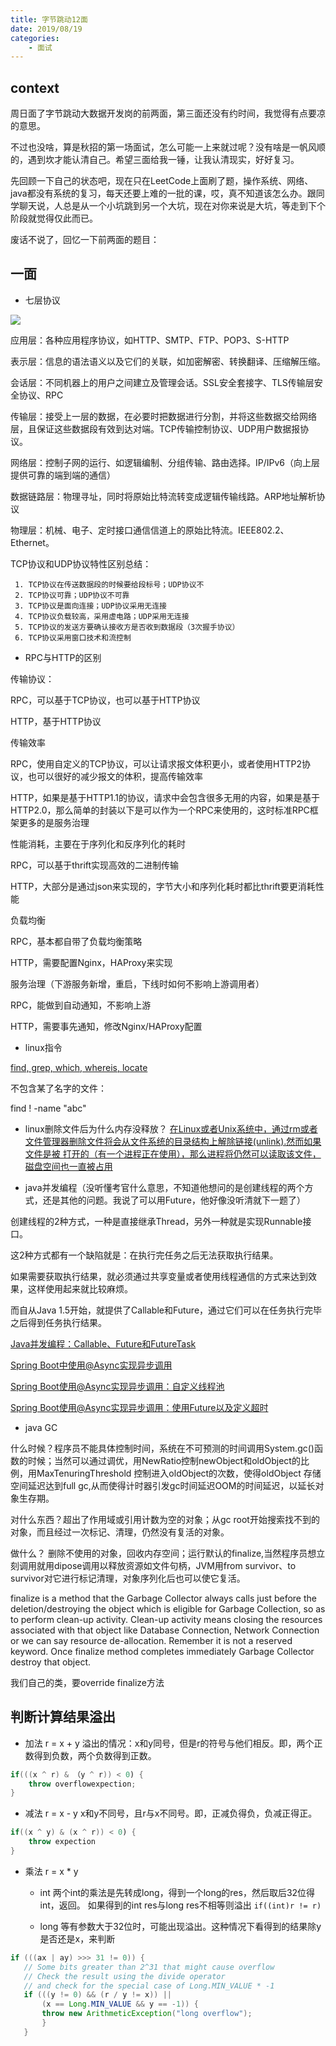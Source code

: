 ```yaml
---
title: 字节跳动12面
date: 2019/08/19
categories: 
    - 面试
---
```


## context
周日面了字节跳动大数据开发岗的前两面，第三面还没有约时间，我觉得有点要凉的意思。

不过也没啥，算是秋招的第一场面试，怎么可能一上来就过呢？没有啥是一帆风顺的，遇到坎才能认清自己。希望三面给我一锤，让我认清现实，好好复习。

先回顾一下自己的状态吧，现在只在LeetCode上面刷了题，操作系统、网络、java都没有系统的复习，每天还要上难的一批的课，哎，真不知道该怎么办。跟同学聊天说，人总是从一个小坑跳到另一个大坑，现在对你来说是大坑，等走到下个阶段就觉得仅此而已。

废话不说了，回忆一下前两面的题目：

## 一面

* 七层协议

![](https://puui.qpic.cn/fans_admin/0/3_1601981367_1566441221101/0)

应用层：各种应用程序协议，如HTTP、SMTP、FTP、POP3、S-HTTP

表示层：信息的语法语义以及它们的关联，如加密解密、转换翻译、压缩解压缩。

会话层：不同机器上的用户之间建立及管理会话。SSL安全套接字、TLS传输层安全协议、RPC

传输层：接受上一层的数据，在必要时把数据进行分割，并将这些数据交给网络层，且保证这些数据段有效到达对端。TCP传输控制协议、UDP用户数据报协议。

网络层：控制子网的运行、如逻辑编制、分组传输、路由选择。IP/IPv6（向上层提供可靠的端到端的通信）

数据链路层：物理寻址，同时将原始比特流转变成逻辑传输线路。ARP地址解析协议

物理层：机械、电子、定时接口通信信道上的原始比特流。IEEE802.2、Ethernet。

TCP协议和UDP协议特性区别总结：

     1. TCP协议在传送数据段的时候要给段标号；UDP协议不
     2. TCP协议可靠；UDP协议不可靠
     3. TCP协议是面向连接；UDP协议采用无连接
     4. TCP协议负载较高，采用虚电路；UDP采用无连接
     5. TCP协议的发送方要确认接收方是否收到数据段（3次握手协议）
     6. TCP协议采用窗口技术和流控制
     
* RPC与HTTP的区别

传输协议：

RPC，可以基于TCP协议，也可以基于HTTP协议

HTTP，基于HTTP协议

传输效率

RPC，使用自定义的TCP协议，可以让请求报文体积更小，或者使用HTTP2协议，也可以很好的减少报文的体积，提高传输效率

HTTP，如果是基于HTTP1.1的协议，请求中会包含很多无用的内容，如果是基于HTTP2.0，那么简单的封装以下是可以作为一个RPC来使用的，这时标准RPC框架更多的是服务治理

性能消耗，主要在于序列化和反序列化的耗时

RPC，可以基于thrift实现高效的二进制传输

HTTP，大部分是通过json来实现的，字节大小和序列化耗时都比thrift要更消耗性能

负载均衡

RPC，基本都自带了负载均衡策略

HTTP，需要配置Nginx，HAProxy来实现

服务治理（下游服务新增，重启，下线时如何不影响上游调用者）

RPC，能做到自动通知，不影响上游

HTTP，需要事先通知，修改Nginx/HAProxy配置

* linux指令

[find, grep, which, whereis, locate](https://blog.csdn.net/wzzfeitian/article/details/40985549)

不包含某了名字的文件：

find ! -name "abc"

* linux删除文件后为什么内存没释放？
[在Linux或者Unix系统中，通过rm或者文件管理器删除文件将会从文件系统的目录结构上解除链接(unlink).然而如果文件是被
  打开的（有一个进程正在使用），那么进程将仍然可以读取该文件，磁盘空间也一直被占用](https://blog.csdn.net/wyzxg/article/details/4971843)
  

* java并发编程（没听懂考官什么意思，不知道他想问的是创建线程的两个方式，还是其他的问题。我说了可以用Future，他好像没听清就下一题了）

创建线程的2种方式，一种是直接继承Thread，另外一种就是实现Runnable接口。

这2种方式都有一个缺陷就是：在执行完任务之后无法获取执行结果。

如果需要获取执行结果，就必须通过共享变量或者使用线程通信的方式来达到效果，这样使用起来就比较麻烦。

而自从Java 1.5开始，就提供了Callable和Future，通过它们可以在任务执行完毕之后得到任务执行结果。

[Java并发编程：Callable、Future和FutureTask](https://www.cnblogs.com/dolphin0520/p/3949310.html)

[Spring Boot中使用@Async实现异步调用](http://blog.didispace.com/springbootasync/)

[Spring Boot使用@Async实现异步调用：自定义线程池](http://blog.didispace.com/springbootasync-2/)

[Spring Boot使用@Async实现异步调用：使用Future以及定义超时](http://blog.didispace.com/springbootasync-4/)

* java GC

什么时候？程序员不能具体控制时间，系统在不可预测的时间调用System.gc()函数的时候；当然可以通过调优，用NewRatio控制newObject和oldObject的比例，用MaxTenuringThreshold 控制进入oldObject的次数，使得oldObject 存储空间延迟达到full gc,从而使得计时器引发gc时间延迟OOM的时间延迟，以延长对象生存期。 

对什么东西？超出了作用域或引用计数为空的对象；从gc root开始搜索找不到的对象，而且经过一次标记、清理，仍然没有复活的对象。

做什么？ 删除不使用的对象，回收内存空间；运行默认的finalize,当然程序员想立刻调用就用dipose调用以释放资源如文件句柄，JVM用from survivor、to survivor对它进行标记清理，对象序列化后也可以使它复活。

finalize is a method that the Garbage Collector always calls just before the deletion/destroying the object which is eligible for Garbage Collection, so as to perform clean-up activity. Clean-up activity means closing the resources associated with that object like Database Connection, Network Connection or we can say resource de-allocation. Remember it is not a reserved keyword.
Once finalize method completes immediately Garbage Collector destroy that object.

我们自己的类，要override finalize方法         
         
## 判断计算结果溢出

* 加法 r = x + y
溢出的情况：x和y同号，但是r的符号与他们相反。即，两个正数得到负数，两个负数得到正数。
```java
if(((x ^ r) & （y ^ r)) < 0) {
    throw overflowexpection;
}
```

* 减法 r = x - y
x和y不同号，且r与x不同号。即，正减负得负，负减正得正。
```java
if((x ^ y) & (x ^ r)) < 0) {
    throw expection
}
```

* 乘法 r = x * y
    * int
    两个int的乘法是先转成long，得到一个long的res，然后取后32位得int，返回。
    如果得到的int res与long res不相等则溢出
    `if((int)r != r)`
    
    * long
     等有参数大于32位时，可能出现溢出。这种情况下看得到的结果除y是否还是x，来判断
 ```java
if (((ax | ay) >>> 31 != 0)) {
    // Some bits greater than 2^31 that might cause overflow
    // Check the result using the divide operator
    // and check for the special case of Long.MIN_VALUE * -1
    if (((y != 0) && (r / y != x)) ||
        (x == Long.MIN_VALUE && y == -1)) {
        throw new ArithmeticException("long overflow");
        }
    }
```